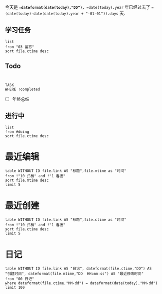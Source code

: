 
今天是 **`=dateformat(date(today),"DD")`**，`=date(today).year` 年已经过去了 `=(date(today)-date(date(today).year + "-01-01")).days` 天.





## 学习任务
```dataview
list
from "03 备忘"
sort file.ctime desc
```

## Todo                                                                                                                          
```dataview
TASK
WHERE !completed
```
- [ ] 年终总结 




## 进行中

```dataview
list
from #doing
sort file.ctime desc
```


# 最近编辑
```dataview
table WITHOUT ID file.link AS "标题",file.mtime as "时间"
from !"10 归档" and !"1 看板"
sort file.mtime desc
limit 5
```

# 最近创建
```dataview
table WITHOUT ID file.link AS "标题",file.ctime as "时间"
from !"10 归档" and !"1 看板"
sort file.ctime desc
limit 5
```



# 日记

```dataview
table WITHOUT ID file.link AS "日记", dateformat(file.ctime,"DD") AS "创建时间", dateformat(file.mtime,"DD  HH:mm:ss") AS "最近修改时间"
from "00 日记" 
where dateformat(file.ctime,"MM-dd") = dateformat(date(today),"MM-dd") 
limit 100
```
